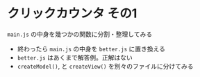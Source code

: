 # クリックカウンタ その1
`main.js` の中身を幾つかの関数に分割・整理してみる

- 終わったら `main.js` の中身を `better.js` に置き換える
- `better.js` はあくまで解答例。正解はない
- `createModel()`, と `createView()` を別々のファイルに分けてみる
